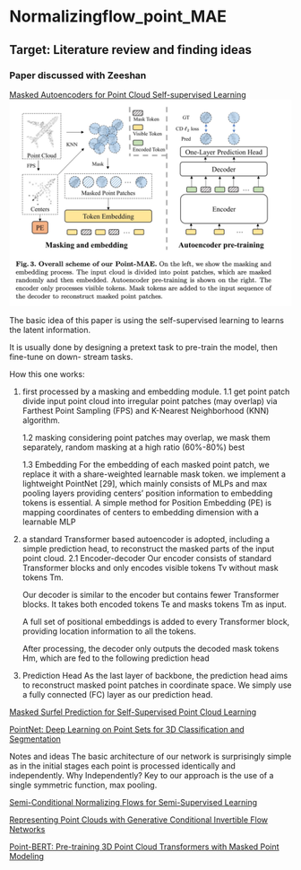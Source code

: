 # Normalizingflow_point_MAE
## Target: Literature review and finding ideas

### Paper discussed with Zeeshan
[Masked Autoencoders for Point Cloud Self-supervised Learning](https://arxiv.org/abs/2203.06604)
![architecuture](images/point_MAE.png)

The basic idea of this paper is using the self-supervised learning to learns the latent information.

It is usually done by designing a pretext task to pre-train the model, then fine-tune on down- stream tasks. 

How this one works:
1. first processed by a masking and embedding module.
    1.1 get point patch 
    divide input point cloud into irregular point patches (may overlap) via Farthest Point Sampling (FPS) and K-Nearest Neighborhood (KNN) algorithm.
    
    1.2 masking
    considering point patches may overlap, we mask them separately,
    random masking at a high ratio (60%-80%) best
    
    1.3 Embedding
    For the embedding of each masked point patch, we replace it with a share-weighted learnable mask token.
    we implement a lightweight PointNet [29], which mainly consists of MLPs and max pooling layers
    providing centers’ position information to embedding tokens is essential. A simple method for Position Embedding (PE) is mapping coordinates of centers to embedding dimension with a learnable MLP
    
2. a standard Transformer based autoencoder is adopted, including a simple prediction head, to reconstruct the masked parts of the input point cloud.
    2.1 Encoder-decoder
    Our encoder consists of standard Transformer blocks and only encodes visible tokens Tv without mask tokens Tm.
    
    Our decoder is similar to the encoder but contains fewer Transformer blocks. It takes both encoded tokens Te and masks tokens Tm as input.
    
    A full set of positional embeddings is added to every Transformer block, providing location information to all the tokens.
    
    After processing, the decoder only outputs the decoded mask tokens Hm, which are fed to the following prediction head

2. Prediction Head 
    As the last layer of backbone, the prediction head aims to reconstruct masked point patches in coordinate space. We simply use a fully connected (FC) layer as our prediction head.
    
    
    
[Masked Surfel Prediction for Self-Supervised Point Cloud Learning](https://arxiv.org/abs/2207.03111)


[PointNet: Deep Learning on Point Sets for 3D Classification and Segmentation](https://arxiv.org/abs/1612.00593)
 
Notes and ideas
The basic architecture of our network is surprisingly simple as in the initial stages each point is processed identically and independently.
Why Independently?
Key to our approach is the use of a single symmetric function, max pooling.


[Semi-Conditional Normalizing Flows for Semi-Supervised Learning](https://arxiv.org/abs/1905.00505)

[Representing Point Clouds with Generative Conditional Invertible Flow Networks](https://arxiv.org/abs/2010.11087)

[Point-BERT: Pre-training 3D Point Cloud Transformers with Masked Point Modeling](https://arxiv.org/abs/2111.14819)
